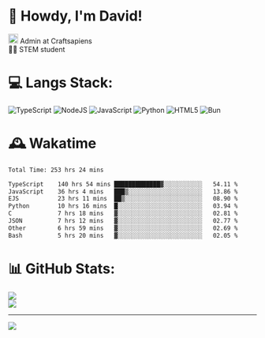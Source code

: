 # 👋 Howdy, I'm David!
<img src="https://cdn.discordapp.com/role-icons/959259258829021255/243d02ee3fbd0821de14bf13a0cde87b.webp?size=2048" height=20> Admin at Craftsapiens<br>👨‍🔬 STEM student

# 💻 Langs Stack:
![TypeScript](https://img.shields.io/badge/typescript-%23007ACC.svg?style=for-the-badge&logo=typescript&logoColor=white) ![NodeJS](https://img.shields.io/badge/node.js-6DA55F?style=for-the-badge&logo=node.js&logoColor=white) ![JavaScript](https://img.shields.io/badge/javascript-%23323330.svg?style=for-the-badge&logo=javascript&logoColor=%23F7DF1E) ![Python](https://img.shields.io/badge/python-3670A0?style=for-the-badge&logo=python&logoColor=ffdd54)  ![HTML5](https://img.shields.io/badge/html5-%23E34F26.svg?style=for-the-badge&logo=html5&logoColor=white) ![Bun](https://img.shields.io/badge/Bun-%23000000.svg?style=for-the-badge&logo=bun&logoColor=white) 

# 🕰️ Wakatime 
<!--START_SECTION:waka-->

```txt
Total Time: 253 hrs 24 mins

TypeScript    140 hrs 54 mins █████████████▓░░░░░░░░░░░   54.11 %
JavaScript    36 hrs 4 mins   ███▒░░░░░░░░░░░░░░░░░░░░░   13.86 %
EJS           23 hrs 11 mins  ██▒░░░░░░░░░░░░░░░░░░░░░░   08.90 %
Python        10 hrs 16 mins  █░░░░░░░░░░░░░░░░░░░░░░░░   03.94 %
C             7 hrs 18 mins   ▓░░░░░░░░░░░░░░░░░░░░░░░░   02.81 %
JSON          7 hrs 12 mins   ▓░░░░░░░░░░░░░░░░░░░░░░░░   02.77 %
Other         6 hrs 59 mins   ▓░░░░░░░░░░░░░░░░░░░░░░░░   02.69 %
Bash          5 hrs 20 mins   ▓░░░░░░░░░░░░░░░░░░░░░░░░   02.05 %
```

<!--END_SECTION:waka-->

# 📊 GitHub Stats:

![](https://github-readme-stats.vercel.app/api?username=davidcanas&theme=dark&hide_border=false&count_private=true)<br/>
![](https://github-readme-stats.vercel.app/api/top-langs/?username=davidcanas&theme=dark&hide_border=false&include_all_commits=true&count_private=true&layout=compact)

---
[![](https://visitcount.itsvg.in/api?id=davidcanas&icon=0&color=0)](https://visitcount.itsvg.in)

